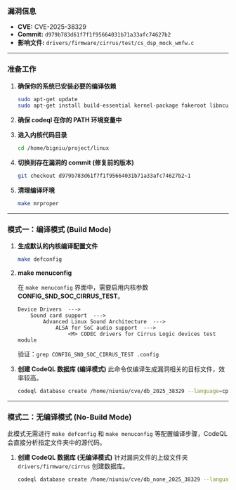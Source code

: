 ### **漏洞信息**

*   **CVE:** CVE-2025-38329
*   **Commit:** `d979b783d61f7f1f95664031b71a33afc74627b2`
*   **影响文件:** `drivers/firmware/cirrus/test/cs_dsp_mock_wmfw.c`

---

### **准备工作**

1.  **确保你的系统已安装必要的编译依赖**

    ```bash
    sudo apt-get update
    sudo apt-get install build-essential kernel-package fakeroot libncurses5-dev libssl-dev ccache flex bison libelf-dev clang llvm
    ```

2.  **确保 codeql 在你的 PATH 环境变量中**

3.  **进入内核代码目录**

    ```bash
    cd /home/bigniu/project/linux
    ```

4.  **切换到存在漏洞的 commit (修复前的版本)**

    ```bash
    git checkout d979b783d61f7f1f95664031b71a33afc74627b2~1
    ```

5.  **清理编译环境**

    ```bash
    make mrproper
    ```

---

### **模式一：编译模式 (Build Mode)**

1.  **生成默认的内核编译配置文件**

    ```bash
    make defconfig
    ```

2.  **make menuconfig**

    在 `make menuconfig` 界面中，需要启用内核参数 **CONFIG_SND_SOC_CIRRUS_TEST**。

    ```text
    Device Drivers  --->
        Sound card support  --->
            Advanced Linux Sound Architecture  --->
                ALSA for SoC audio support  --->
                    <M> CODEC drivers for Cirrus Logic devices test module
    ```

    验证：`grep CONFIG_SND_SOC_CIRRUS_TEST .config`

3.  **创建 CodeQL 数据库 (编译模式)**
    此命令仅编译生成漏洞相关的目标文件，效率较高。

    ```bash
    codeql database create /home/niuniu/cve/db_2025_38329 --language=cpp --command="make CC=clang-15 LLVM=1 drivers/firmware/cirrus/test/cs_dsp_mock_wmfw.o"
    ```

---

### **模式二：无编译模式 (No-Build Mode)**

此模式无需进行 `make defconfig` 和 `make menuconfig` 等配置编译步骤，CodeQL 会直接分析指定文件夹中的源代码。

1.  **创建 CodeQL 数据库 (无编译模式)**
    针对漏洞文件的上级文件夹 `drivers/firmware/cirrus` 创建数据库。

    ```bash
    codeql database create /home/niuniu/cve/db_none_2025_38329 --language=cpp --source-root=/home/niuniu/linux/drivers/firmware/cirrus --build-mode=none
    ```